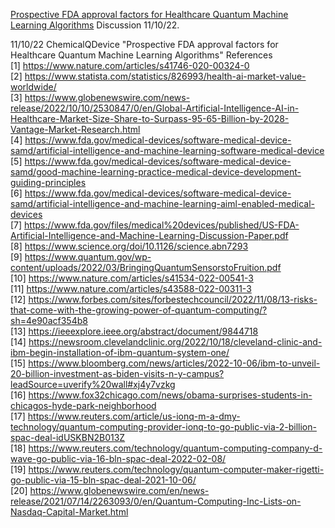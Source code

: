 [Prospective FDA approval factors for Healthcare Quantum Machine Learning Algorithms](https://www.youtube.com/watch?v=KWrfRl881ek&t=7s) Discussion 11/10/22.

11/10/22 ChemicalQDevice "Prospective FDA approval factors for Healthcare Quantum Machine Learning Algorithms" References <br>
[1] https://www.nature.com/articles/s41746-020-00324-0 <br>
[2] https://www.statista.com/statistics/826993/health-ai-market-value-worldwide/ <br>
[3] https://www.globenewswire.com/news-release/2022/10/10/2530847/0/en/Global-Artificial-Intelligence-AI-in-Healthcare-Market-Size-Share-to-Surpass-95-65-Billion-by-2028-Vantage-Market-Research.html <br>
[4] https://www.fda.gov/medical-devices/software-medical-device-samd/artificial-intelligence-and-machine-learning-software-medical-device <br>
[5] https://www.fda.gov/medical-devices/software-medical-device-samd/good-machine-learning-practice-medical-device-development-guiding-principles <br>
[6] https://www.fda.gov/medical-devices/software-medical-device-samd/artificial-intelligence-and-machine-learning-aiml-enabled-medical-devices <br>
[7] https://www.fda.gov/files/medical%20devices/published/US-FDA-Artificial-Intelligence-and-Machine-Learning-Discussion-Paper.pdf <br>
[8] https://www.science.org/doi/10.1126/science.abn7293 <br>
[9] https://www.quantum.gov/wp-content/uploads/2022/03/BringingQuantumSensorstoFruition.pdf <br>
[10] https://www.nature.com/articles/s41534-022-00541-3 <br>
[11] https://www.nature.com/articles/s43588-022-00311-3 <br>
[12] https://www.forbes.com/sites/forbestechcouncil/2022/11/08/13-risks-that-come-with-the-growing-power-of-quantum-computing/?sh=4e90acf354b8 <br>
[13] https://ieeexplore.ieee.org/abstract/document/9844718  <br>
[14] https://newsroom.clevelandclinic.org/2022/10/18/cleveland-clinic-and-ibm-begin-installation-of-ibm-quantum-system-one/ <br>
[15] https://www.bloomberg.com/news/articles/2022-10-06/ibm-to-unveil-20-billion-investment-as-biden-visits-n-y-campus?leadSource=uverify%20wall#xj4y7vzkg <br>
[16] https://www.fox32chicago.com/news/obama-surprises-students-in-chicagos-hyde-park-neighborhood <br>
[17] https://www.reuters.com/article/us-ionq-m-a-dmy-technology/quantum-computing-provider-ionq-to-go-public-via-2-billion-spac-deal-idUSKBN2B013Z <br>
[18] https://www.reuters.com/technology/quantum-computing-company-d-wave-go-public-via-16-bln-spac-deal-2022-02-08/ <br>
[19] https://www.reuters.com/technology/quantum-computer-maker-rigetti-go-public-via-15-bln-spac-deal-2021-10-06/ <br>
[20] https://www.globenewswire.com/en/news-release/2021/07/14/2263093/0/en/Quantum-Computing-Inc-Lists-on-Nasdaq-Capital-Market.html <br>
